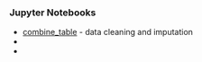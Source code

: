### Jupyter Notebooks
* [combine_table](./code/combine_table.ipynb) - data cleaning and imputation
* 
* 
